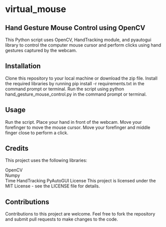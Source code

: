 # virtual_mouse
## Hand Gesture Mouse Control using OpenCV
This Python script uses OpenCV, HandTracking module, and pyautogui library to control the computer mouse cursor and perform clicks using hand gestures captured by the webcam.

## Installation
Clone this repository to your local machine or download the zip file.
Install the required libraries by running pip install -r requirements.txt in the command prompt or terminal.
Run the script using python hand_gesture_mouse_control.py in the command prompt or terminal.
## Usage
Run the script.
Place your hand in front of the webcam.
Move your forefinger to move the mouse cursor.
Move your forefinger and middle finger close to perform a click.

## Credits
This project uses the following libraries:

OpenCV\
Numpy\
Time
HandTracking
PyAutoGUI
License
This project is licensed under the MIT License - see the LICENSE file for details.

## Contributions
Contributions to this project are welcome. Feel free to fork the repository and submit pull requests to make changes to the code.






